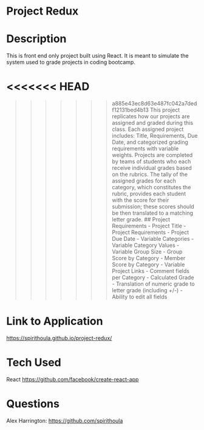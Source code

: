 # Project Redux

# Description

This is front end only project built using React. It is meant to simulate the system used to grade projects in coding bootcamp.

<<<<<<< HEAD
=======

>>>>>>> a885e43ec8d63e487fc042a7dedf12131bed4b13
    This project replicates how our projects are assigned and graded during
    this class. Each assigned project includes: Title, Requirements, Due Date,
    and categorized grading requirements with variable weights. Projects are
    completed by teams of students who each receive individual grades based on
    the rubrics. The tally of the assigned grades for each category, which
    constitutes the rubric, provides each student with the score for their
    submission; these scores should be then translated to a matching letter
    grade.
    ## Project Requirements
        - Project Title
        - Project Requirements
        - Project Due Date
        - Variable Categories
        - Variable Category Values
        - Variable Group Size
        - Group Score by Category
        - Member Score by Category
        - Variable Project Links
        - Comment fields per Category
        - Calculated Grade
        - Translation of numeric grade to letter grade (including +/-)
        - Ability to edit all fields


# Link to Application

https://spirithoula.github.io/project-redux/

# Tech Used

React
https://github.com/facebook/create-react-app

# Questions

Alex Harrington: 
https://github.com/spirithoula 
